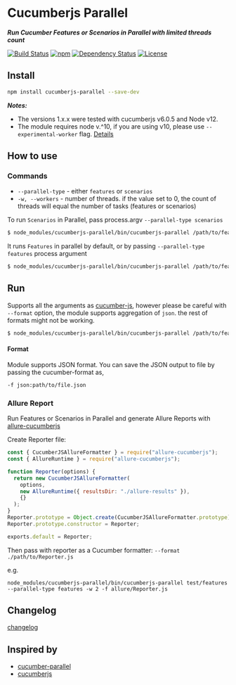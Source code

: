 Cucumberjs Parallel
=================
***Run Cucumber Features or Scenarios in Parallel with limited threads count***

[![Build Status][travis-shield]][travis-link] [![npm][npm-shield]][npm-link] [![Dependency Status][depedency-shield]][depedency-link] [![License][license-shield]][license-link]

## Install

``` bash
npm install cucumberjs-parallel --save-dev
```
***Notes:*** 

* The versions 1.x.x were tested with cucumberjs v6.0.5 and Node v12.
* The module requires node v.^10, if you are using v10, please use `--experimental-worker` flag. [Details][3]

## How to use

### Commands

* `--parallel-type` - either `features` or `scenarios`
* `-w, --workers` - number of threads. if the value set to 0, the count of threads will equal the number of tasks (features or scenarios)

To run `Scenarios` in Parallel, pass process.argv `--parallel-type scenarios`


``` bash
$ node_modules/cucumberjs-parallel/bin/cucumberjs-parallel /path/to/features -r /path/to/step-defs --parallel-type scenarios -w 4 --format json:path/to/file.json
```


It runs `Features` in parallel by default, or by passing `--parallel-type features` process argument


``` bash
$ node_modules/cucumberjs-parallel/bin/cucumberjs-parallel /path/to/features -r /path/to/step-defs -w 0 --format json:path/to/file.json
```


## Run

Supports all the arguments as [cucumber-js][1], however please be careful with `--format` option, the module supports aggregation of `json`. the rest of formats might not be working.  

``` bash
$ node_modules/cucumberjs-parallel/bin/cucumberjs-parallel /path/to/features -r /path/to/step-defs -w 2 -f json:path/to/file.json --tags=@myTag 
```



#### Format
Module supports JSON format. You can save the JSON output to file by passing the cucumber-format as,


```bash
-f json:path/to/file.json
```

### Allure Report

Run Features or Scenarios in Parallel and generate Allure Reports with [allure-cucumberjs][allure-cucumberjs]

Create Reporter file:
```javascript
const { CucumberJSAllureFormatter } = require("allure-cucumberjs");
const { AllureRuntime } = require("allure-cucumberjs");

function Reporter(options) {
  return new CucumberJSAllureFormatter(
    options,
    new AllureRuntime({ resultsDir: "./allure-results" }),
    {}
  );
}
Reporter.prototype = Object.create(CucumberJSAllureFormatter.prototype);
Reporter.prototype.constructor = Reporter;

exports.default = Reporter;
```
Then pass with reporter as a Cucumber formatter:
`--format ./path/to/Reporter.js`

e.g.
```
node_modules/cucumberjs-parallel/bin/cucumberjs-parallel test/features --parallel-type features -w 2 -f allure/Reporter.js
```

## Changelog 

[changelog][changelog]

## Inspired by

* [cucumber-parallel][2] 
* [cucumberjs][1]


[1]: https://github.com/cucumber/cucumber-js "CucumberJs"
[2]: https://github.com/gkushang/cucumber-parallel "Cucumber Parallel"
[3]: https://nodejs.org/docs/latest-v10.x/api/worker_threads.html#

[allure-cucumberjs]: https://github.com/allure-framework/allure-js/tree/master/packages/allure-cucumberjs

[changelog]: https://github.com/vtimonov/cucumberjs-parallel/blob/master/CHANGELOG.md

[travis-shield]: https://api.travis-ci.org/vtimonov/cucumberjs-parallel.svg?branch=master
[travis-link]: https://travis-ci.org/github/vtimonov/cucumberjs-parallel

[npm-shield]: https://img.shields.io/npm/v/cucumberjs-parallel.svg
[npm-link]: https://www.npmjs.com/package/cucumberjs-parallel

[depedency-shield]: https://david-dm.org/vtimonov/cucumberjs-parallel/status.svg
[depedency-link]: https://david-dm.org/vtimonov/cucumberjs-parallel

[license-shield]: https://img.shields.io/badge/License-MIT-green.svg
[license-link]: https://github.com/vtimonov/cucumberjs-parallel/blob/master/LICENSE







